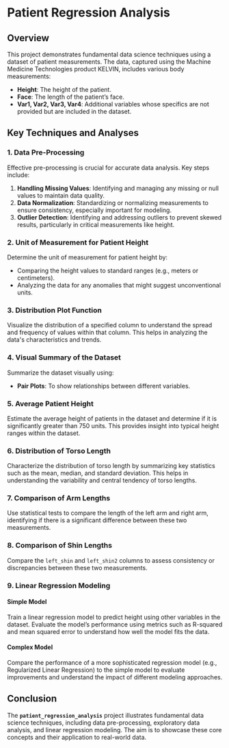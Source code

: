 # Patient Regression Analysis

## Overview

This project demonstrates fundamental data science techniques using a dataset of patient measurements. The data, captured using the Machine Medicine Technologies product KELVIN, includes various body measurements:

- **Height**: The height of the patient.
- **Face**: The length of the patient’s face.
- **Var1, Var2, Var3, Var4**: Additional variables whose specifics are not provided but are included in the dataset.

## Key Techniques and Analyses

### 1. Data Pre-Processing

Effective pre-processing is crucial for accurate data analysis. Key steps include:

1. **Handling Missing Values**: Identifying and managing any missing or null values to maintain data quality.
2. **Data Normalization**: Standardizing or normalizing measurements to ensure consistency, especially important for modeling.
3. **Outlier Detection**: Identifying and addressing outliers to prevent skewed results, particularly in critical measurements like height.

### 2. Unit of Measurement for Patient Height

Determine the unit of measurement for patient height by:

- Comparing the height values to standard ranges (e.g., meters or centimeters).
- Analyzing the data for any anomalies that might suggest unconventional units.

### 3. Distribution Plot Function

Visualize the distribution of a specified column to understand the spread and frequency of values within that column. This helps in analyzing the data's characteristics and trends.

### 4. Visual Summary of the Dataset

Summarize the dataset visually using:

- **Pair Plots**: To show relationships between different variables.

### 5. Average Patient Height

Estimate the average height of patients in the dataset and determine if it is significantly greater than 750 units. This provides insight into typical height ranges within the dataset.

### 6. Distribution of Torso Length

Characterize the distribution of torso length by summarizing key statistics such as the mean, median, and standard deviation. This helps in understanding the variability and central tendency of torso lengths.

### 7. Comparison of Arm Lengths

Use statistical tests to compare the length of the left arm and right arm, identifying if there is a significant difference between these two measurements.

### 8. Comparison of Shin Lengths

Compare the `left_shin` and `left_shin2` columns to assess consistency or discrepancies between these two measurements.

### 9. Linear Regression Modeling

#### Simple Model

Train a linear regression model to predict height using other variables in the dataset. Evaluate the model’s performance using metrics such as R-squared and mean squared error to understand how well the model fits the data.

#### Complex Model

Compare the performance of a more sophisticated regression model (e.g., Regularized Linear Regression) to the simple model to evaluate improvements and understand the impact of different modeling approaches.

## Conclusion

The **`patient_regression_analysis`** project illustrates fundamental data science techniques, including data pre-processing, exploratory data analysis, and linear regression modeling. The aim is to showcase these core concepts and their application to real-world data.
